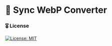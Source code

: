 # 📸 Sync WebP Converter

### 🎖 License
[![License: MIT](https://img.shields.io/badge/License-MIT-yellow.svg)](https://opensource.org/licenses/MIT)
